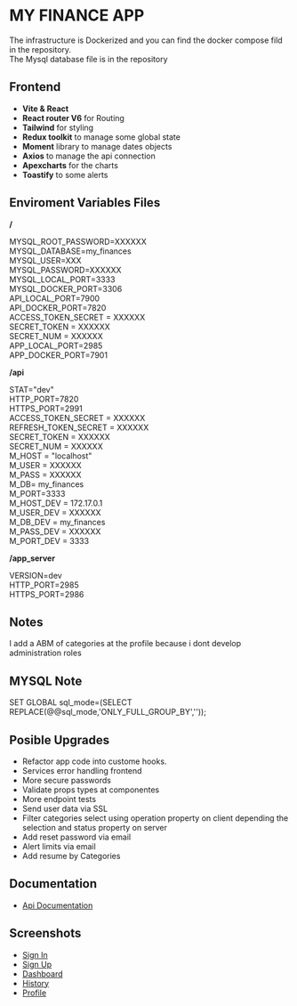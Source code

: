 # MY FINANCE APP

The infrastructure is Dockerized and you can find the docker compose fild in the repository. \
The Mysql database file is in the repository

## Frontend

- **Vite & React**
- **React router V6** for Routing
- **Tailwind** for styling
- **Redux toolkit** to manage some global state
- **Moment** library to manage dates objects
- **Axios** to manage the api connection 
- **Apexcharts** for the charts 
- **Toastify** to some alerts


## Enviroment Variables Files

**/**
>
MYSQL_ROOT_PASSWORD=XXXXXX \
MYSQL_DATABASE=my_finances \
MYSQL_USER=XXX \
MYSQL_PASSWORD=XXXXXX \
MYSQL_LOCAL_PORT=3333 \
MYSQL_DOCKER_PORT=3306 \
API_LOCAL_PORT=7900 \
API_DOCKER_PORT=7820 \
ACCESS_TOKEN_SECRET = XXXXXX \
SECRET_TOKEN = XXXXXX \
SECRET_NUM = XXXXXX \
APP_LOCAL_PORT=2985 \
APP_DOCKER_PORT=7901
>

**/api**
>
STAT="dev" \
HTTP_PORT=7820 \
HTTPS_PORT=2991 \
ACCESS_TOKEN_SECRET = XXXXXX \
REFRESH_TOKEN_SECRET = XXXXXX \
SECRET_TOKEN = XXXXXX \
SECRET_NUM = XXXXXX \
M_HOST = "localhost" \
M_USER = XXXXXX \
M_PASS = XXXXXX \
M_DB= my_finances \
M_PORT=3333 \
M_HOST_DEV = 172.17.0.1 \
M_USER_DEV = XXXXXX \
M_DB_DEV = my_finances \
M_PASS_DEV = XXXXXX \
M_PORT_DEV = 3333
>

**/app_server**
>
VERSION=dev \
HTTP_PORT=2985 \
HTTPS_PORT=2986
>

## Notes

I add a ABM of categories at the profile because i dont develop administration roles

## MYSQL Note

SET GLOBAL sql_mode=(SELECT REPLACE(@@sql_mode,'ONLY_FULL_GROUP_BY','')); 

## Posible Upgrades

- Refactor app code into custome hooks.
- Services error handling frontend
- More secure passwords
- Validate props types at componentes
- More endpoint tests
- Send user data via SSL
- Filter categories select using operation property on client depending the selection and status property on server
- Add reset password via email
- Alert limits via email 
- Add resume by Categories

## Documentation

- [Api Documentation](https://github.com/KchTT/my_finances/tree/main/api/documentation)

## Screenshots

- [Sign In](https://github.com/KchTT/my_finances/blob/main/screens/Signin.png)
- [Sign Up](https://github.com/KchTT/my_finances/blob/main/screens/Signup.png)
- [Dashboard](https://github.com/KchTT/my_finances/blob/main/screens/Dashboard.png)
- [History](https://github.com/KchTT/my_finances/blob/main/screens/History.png)
- [Profile](https://github.com/KchTT/my_finances/blob/main/screens/Profile.png)